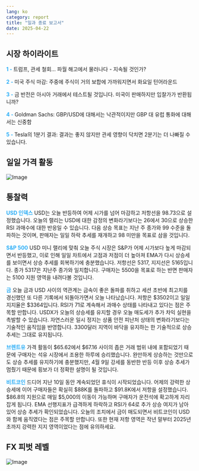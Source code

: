 ```yaml
---
lang: ko
category: report
title: "일과 종료 보고서"
date: 2025-04-22
---
```



<h2>시장 하이라이트</h2>
<strong style="color: #2caef7;">1 - </strong> 트럼프, 관세 철회… 파월 해고에서 물러나다 - 지속될 것인가?

<strong style="color: #2caef7;">2 - </strong> 미국 주식 마감: 주중에 주식이 거의 보합에 가까워지면서 화요일 턴어라운드

<strong style="color: #2caef7;">3 - </strong> 금 반전은 아시아 거래에서 테스트될 것입니다. 미국이 판매하지만 입찰가가 반환됩니까?

<strong style="color: #2caef7;">4 - </strong> Goldman Sachs: GBP/USD에 대해서는 낙관적이지만 GBP 대 유럽 통화에 대해서는 신중함

<strong style="color: #2caef7;">5 - </strong> Tesla의 1분기 결과: 결과는 좋지 않지만 관세 영향이 닥치면 2분기는 더 나빠질 수 있습니다.



<h2>일일 가격 활동</h2>
<img src="https://markleighedu.github.io/img/Apr-2025/22-Apr-2025/price.jpg" alt="Image"/>

<h2>통찰력</h2>
<strong style="color: #2caef7;">USD 인덱스</strong> USD는 오늘 반등하여 어제 시가를 넘어 마감하고 저항선을 98.73으로 설정했습니다. 오늘의 랠리는 USD에 대한 감정의 변화라기보다는 26에서 30으로 상승한 RSI 과매수에 대한 반응일 수 있습니다. 다음 상승 목표는 지난 주 종가와 99 수준을 돌파하는 것이며, 판매자는 일일 하락 추세를 재개하고 98 미만을 목표로 삼을 것입니다.    

<strong style="color: #2caef7;">S&P 500</strong> USD 미니 랠리에 맞춰 오늘 주식 시장은 S&P가 어제 시가보다 높게 마감되면서 반등했고, 이로 인해 일일 차트에서 고점과 저점이 더 높아져 EMA가 다시 상승세를 보이면서 상승 추세를 회복하기에 충분했습니다. 저항선은 5317, 지지선은 5165입니다. 종가 5317은 지난주 종가와 일치합니다. 구매자는 5500을 목표로 하는 반면 판매자는 5100 지원 영역을 내려다볼 것입니다.

<strong style="color: #2caef7;">금</strong> 오늘 금과 USD 사이의 역관계는 금속이 좋은 돌파를 취하고 세션 초반에 최고치를 경신했던 또 다른 기록에서 되돌아가면서 오늘 나타났습니다. 저항은 $3502이고 일일 지지율은 $3364입니다. RSI가 71로 계속해서 과매수 상태를 나타내고 있다는 점은 주목할 만합니다. USDX가 오늘의 상승세를 유지할 경우 오늘 매도세가 추가 차익 실현을 촉발할 수 있습니다. 자연스러운 일시 정지는 상품 안전 피난처 상태의 변화라기보다는 기술적인 움직임을 반영합니다. 3300달러 지역이 바닥을 유지하는 한 기술적으로 상승 추세는 그대로 유지됩니다. 

<strong style="color: #2caef7;">브렌트유</strong> 가격 활동이 $65.62에서 $67.16 사이의 좁은 거래 범위 내에 포함되었기 때문에 구매자는 석유 시장에서 조용한 하루에 승리했습니다. 완만하게 상승하는 것만으로도 상승 추세를 유지하기에 충분했지만, 4월 9일 강세를 동반한 반등 이후 상승 추세가 멈췄기 때문에 횡보가 더 정확한 설명이 될 것입니다.

<strong style="color: #2caef7;">비트코인</strong> 드디어 지난 10일 동안 계속되었던 휴식이 시작되었습니다. 어제의 강력한 상승세에 이어 구매자들은 확실히 $88K를 돌파하고 $91.8K에서 저항을 설정했습니다. $86.8의 지원으로 매일 $5,000의 이동이 가능하며 구매자가 운전석에 확고하게 자리잡게 됩니다. EMA 선행지표가 급격하게 하락하고 RSI가 64로 추가 상승 여지가 남아 있어 상승 추세가 확인되었습니다. 오늘의 조치에서 금이 매도되면서 비트코인이 USD와 함께 움직였다는 점은 주목할 만합니다. 또한 현재 저항 영역은 작년 말부터 2025년 초까지 강력한 지지 영역이었다는 점에 유의하세요.



<h2>FX 피벗 레벨</h2>
<img src="https://markleighedu.github.io/img/Apr-2025/22-Apr-2025/pivot.jpg" alt="Image"/>